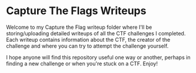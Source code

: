 # Capture The Flags Writeups
Welcome to my Capture the Flag writeup folder where I'll be storing/uploading detailed writeups of all the CTF challenges I completed. Each writeup contains information about the CTF, the creator of the challenge and where you can try to attempt the challenge yourself. 

I hope anyone will find this repository useful one way or another, perhaps in finding a new challenge or when you're stuck on a CTF. Enjoy!
